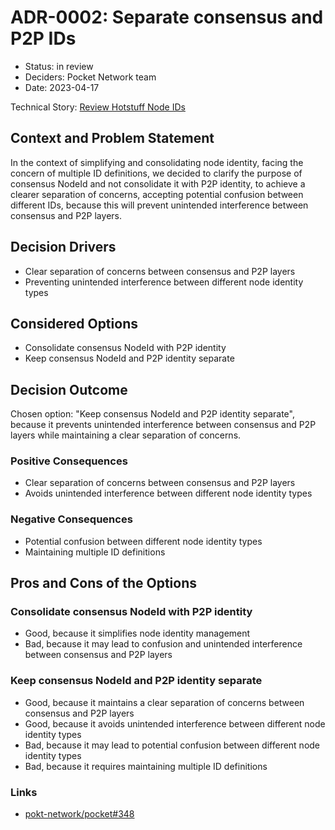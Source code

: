 # ADR-0002: Separate consensus and P2P IDs

* Status: in review
* Deciders: Pocket Network team
* Date: 2023-04-17

Technical Story: [Review Hotstuff Node IDs](https://github.com/pokt-network/pocket/issue/434)

## Context and Problem Statement

In the context of simplifying and consolidating node identity, facing the concern of multiple ID definitions, we decided to clarify the purpose of consensus NodeId and not consolidate it with P2P identity, to achieve a clearer separation of concerns, accepting potential confusion between different IDs, because this will prevent unintended interference between consensus and P2P layers.

## Decision Drivers

* Clear separation of concerns between consensus and P2P layers
* Preventing unintended interference between different node identity types

## Considered Options

* Consolidate consensus NodeId with P2P identity
* Keep consensus NodeId and P2P identity separate

## Decision Outcome

Chosen option: "Keep consensus NodeId and P2P identity separate", because it prevents unintended interference between consensus and P2P layers while maintaining a clear separation of concerns.

### Positive Consequences

* Clear separation of concerns between consensus and P2P layers
* Avoids unintended interference between different node identity types

### Negative Consequences

* Potential confusion between different node identity types
* Maintaining multiple ID definitions

## Pros and Cons of the Options

### Consolidate consensus NodeId with P2P identity

* Good, because it simplifies node identity management
* Bad, because it may lead to confusion and unintended interference between consensus and P2P layers

### Keep consensus NodeId and P2P identity separate

* Good, because it maintains a clear separation of concerns between consensus and P2P layers
* Good, because it avoids unintended interference between different node identity types
* Bad, because it may lead to potential confusion between different node identity types
* Bad, because it requires maintaining multiple ID definitions

### Links

* [pokt-network/pocket#348](https://github.com/pokt-network/pocket/issue/348)